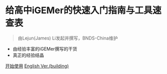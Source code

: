 <!-- _coverpage.md -->

# 给高中iGEMer的快速入门指南与工具速查表

> 由Lejun(James) Li发起并撰写，BNDS-China维护

- 由经验丰富的iGEMer撰写的干货
- 真正的经验结晶


[开始使用](/chinese/start.md)
[English Ver.(building)](/README.md)